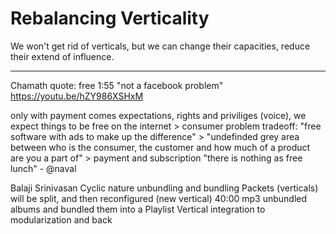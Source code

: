 # Rebalancing Verticality

We won't get rid of verticals, but we can change their capacities, reduce their extend of influence.


- - - - - - - - - - - 

 

Chamath quote: free 
1:55
"not a facebook problem"
https://youtu.be/hZY986XSHxM

only with payment comes expectations, rights and priviliges (voice), we expect things to be free on the internet > consumer problem
tradeoff: "free software with ads to make up the difference" > "undefinded grey area between who is the consumer, the customer and how much of a product are you a part of" > payment and subscription
"there is nothing as free lunch" - @naval

Balaji Srinivasan
Cyclic nature
unbundling and bundling
Packets (verticals) will be split, and then reconfigured (new vertical)
40:00 mp3 unbundled albums and bundled them into a Playlist 
Vertical integration to modularization and back




